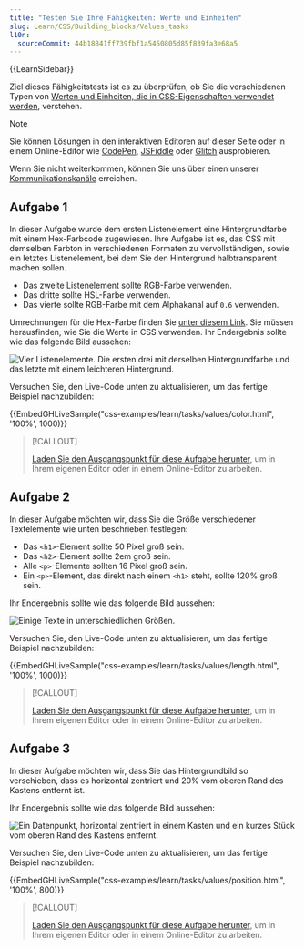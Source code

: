 ```yaml
---
title: "Testen Sie Ihre Fähigkeiten: Werte und Einheiten"
slug: Learn/CSS/Building_blocks/Values_tasks
l10n:
  sourceCommit: 44b18841ff739fbf1a5450805d85f839fa3e68a5
---
```


{{LearnSidebar}}

Ziel dieses Fähigkeitstests ist es zu überprüfen, ob Sie die verschiedenen Typen von [Werten und Einheiten, die in CSS-Eigenschaften verwendet werden](/de/docs/Learn/CSS/Building_blocks/Values_and_units), verstehen.

> [!NOTE]
> Sie können Lösungen in den interaktiven Editoren auf dieser Seite oder in einem Online-Editor wie [CodePen](https://codepen.io/), [JSFiddle](https://jsfiddle.net/) oder [Glitch](https://glitch.com/) ausprobieren.
>
> Wenn Sie nicht weiterkommen, können Sie uns über einen unserer [Kommunikationskanäle](/de/docs/MDN/Community/Communication_channels) erreichen.

## Aufgabe 1

In dieser Aufgabe wurde dem ersten Listenelement eine Hintergrundfarbe mit einem Hex-Farbcode zugewiesen. Ihre Aufgabe ist es, das CSS mit demselben Farbton in verschiedenen Formaten zu vervollständigen, sowie ein letztes Listenelement, bei dem Sie den Hintergrund halbtransparent machen sollen.

- Das zweite Listenelement sollte RGB-Farbe verwenden.
- Das dritte sollte HSL-Farbe verwenden.
- Das vierte sollte RGB-Farbe mit dem Alphakanal auf `0.6` verwenden.

Umrechnungen für die Hex-Farbe finden Sie [unter diesem Link](https://convertingcolors.com/hex-color-86DEFA.html). Sie müssen herausfinden, wie Sie die Werte in CSS verwenden. Ihr Endergebnis sollte wie das folgende Bild aussehen:

![Vier Listenelemente. Die ersten drei mit derselben Hintergrundfarbe und das letzte mit einem leichteren Hintergrund.](mdn-value-color.png)

Versuchen Sie, den Live-Code unten zu aktualisieren, um das fertige Beispiel nachzubilden:

{{EmbedGHLiveSample("css-examples/learn/tasks/values/color.html", '100%', 1000)}}

> [!CALLOUT]
>
> [Laden Sie den Ausgangspunkt für diese Aufgabe herunter](https://github.com/mdn/css-examples/blob/main/learn/tasks/values/color-download.html), um in Ihrem eigenen Editor oder in einem Online-Editor zu arbeiten.

## Aufgabe 2

In dieser Aufgabe möchten wir, dass Sie die Größe verschiedener Textelemente wie unten beschrieben festlegen:

- Das `<h1>`-Element sollte 50 Pixel groß sein.
- Das `<h2>`-Element sollte 2em groß sein.
- Alle `<p>`-Elemente sollten 16 Pixel groß sein.
- Ein `<p>`-Element, das direkt nach einem `<h1>` steht, sollte 120% groß sein.

Ihr Endergebnis sollte wie das folgende Bild aussehen:

![Einige Texte in unterschiedlichen Größen.](mdn-value-length.png)

Versuchen Sie, den Live-Code unten zu aktualisieren, um das fertige Beispiel nachzubilden:

{{EmbedGHLiveSample("css-examples/learn/tasks/values/length.html", '100%', 1000)}}

> [!CALLOUT]
>
> [Laden Sie den Ausgangspunkt für diese Aufgabe herunter](https://github.com/mdn/css-examples/blob/main/learn/tasks/values/length-download.html), um in Ihrem eigenen Editor oder in einem Online-Editor zu arbeiten.

## Aufgabe 3

In dieser Aufgabe möchten wir, dass Sie das Hintergrundbild so verschieben, dass es horizontal zentriert und 20% vom oberen Rand des Kastens entfernt ist.

Ihr Endergebnis sollte wie das folgende Bild aussehen:

![Ein Datenpunkt, horizontal zentriert in einem Kasten und ein kurzes Stück vom oberen Rand des Kastens entfernt.](mdn-value-position.png)

Versuchen Sie, den Live-Code unten zu aktualisieren, um das fertige Beispiel nachzubilden:

{{EmbedGHLiveSample("css-examples/learn/tasks/values/position.html", '100%', 800)}}

> [!CALLOUT]
>
> [Laden Sie den Ausgangspunkt für diese Aufgabe herunter](https://github.com/mdn/css-examples/blob/main/learn/tasks/values/position-download.html), um in Ihrem eigenen Editor oder in einem Online-Editor zu arbeiten.
